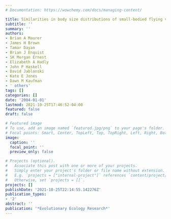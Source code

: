 ```yaml
---
# Documentation: https://wowchemy.com/docs/managing-content/

title: Similarities in body size distributions of small-bodied flying vertebrates
subtitle: ''
summary: ''
authors:
- Brian A Maurer
- James H Brown
- Tamar Dayan
- Brian J Enquist
- SK Morgan Ernest
- Elizabeth A Hadly
- John P Haskell
- David Jablonski
- Kate E Jones
- Dawn M Kaufman
- ' others'
tags: []
categories: []
date: '2004-01-01'
lastmod: 2021-10-25T17:46:52-04:00
featured: false
draft: false

# Featured image
# To use, add an image named `featured.jpg/png` to your page's folder.
# Focal points: Smart, Center, TopLeft, Top, TopRight, Left, Right, BottomLeft, Bottom, BottomRight.
image:
  caption: ''
  focal_point: ''
  preview_only: false

# Projects (optional).
#   Associate this post with one or more of your projects.
#   Simply enter your project's folder or file name without extension.
#   E.g. `projects = ["internal-project"]` references `content/project/deep-learning/index.md`.
#   Otherwise, set `projects = []`.
projects: []
publishDate: '2021-10-25T22:14:55.142276Z'
publication_types:
- '2'
abstract: ''
publication: '*Evolutionary Ecology Research*'
---
```

